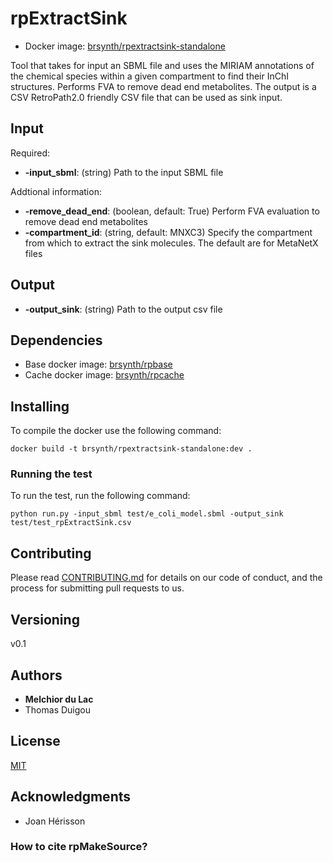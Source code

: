 # rpExtractSink

* Docker image: [brsynth/rpextractsink-standalone](https://hub.docker.com/r/brsynth/rpextractsink-standalone)

Tool that takes for input an SBML file and uses the MIRIAM annotations of the chemical species within a given compartment to find their InChI structures. Performs FVA to remove dead end metabolites. The output is a CSV RetroPath2.0 friendly CSV file that can be used as sink input. 

## Input

Required:
* **-input_sbml**: (string) Path to the input SBML file

Addtional information:
* **-remove_dead_end**: (boolean, default: True) Perform FVA evaluation to remove dead end metabolites
* **-compartment_id**: (string, default: MNXC3) Specify the compartment from which to extract the sink molecules. The default are for MetaNetX files

## Output

* **-output_sink**: (string) Path to the output csv file

## Dependencies

* Base docker image: [brsynth/rpbase](https://hub.docker.com/r/brsynth/rpbase)
* Cache docker image: [brsynth/rpcache](https://hub.docker.com/r/brsynth/rpcache)

## Installing

To compile the docker use the following command:

```
docker build -t brsynth/rpextractsink-standalone:dev .
```

### Running the test

To run the test, run the following command:

```
python run.py -input_sbml test/e_coli_model.sbml -output_sink test/test_rpExtractSink.csv
```

## Contributing

Please read [CONTRIBUTING.md](https://gist.github.com/PurpleBooth/b24679402957c63ec426) for details on our code of conduct, and the process for submitting pull requests to us.

## Versioning

v0.1

## Authors

* **Melchior du Lac** 
* Thomas Duigou

## License

[MIT](https://github.com/Galaxy-SynBioCAD/rpExtractSink/blob/master/LICENSE)

## Acknowledgments

* Joan Hérisson

### How to cite rpMakeSource?
